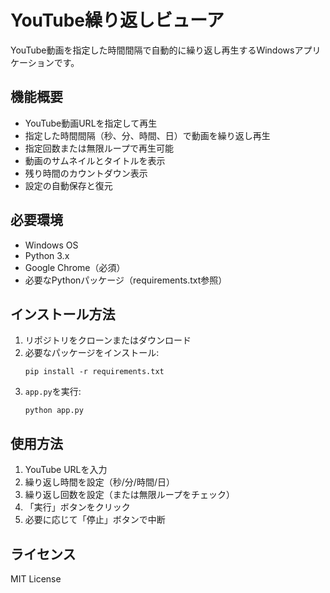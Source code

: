 # YouTube繰り返しビューア

YouTube動画を指定した時間間隔で自動的に繰り返し再生するWindowsアプリケーションです。

## 機能概要

- YouTube動画URLを指定して再生
- 指定した時間間隔（秒、分、時間、日）で動画を繰り返し再生
- 指定回数または無限ループで再生可能
- 動画のサムネイルとタイトルを表示
- 残り時間のカウントダウン表示
- 設定の自動保存と復元

## 必要環境

- Windows OS
- Python 3.x
- Google Chrome（必須）
- 必要なPythonパッケージ（requirements.txt参照）

## インストール方法

1. リポジトリをクローンまたはダウンロード
2. 必要なパッケージをインストール:
    ```
    pip install -r requirements.txt
    ```
3. `app.py`を実行:
    ```
    python app.py
    ```

## 使用方法

1. YouTube URLを入力
2. 繰り返し時間を設定（秒/分/時間/日）
3. 繰り返し回数を設定（または無限ループをチェック）
4. 「実行」ボタンをクリック
5. 必要に応じて「停止」ボタンで中断

## ライセンス

MIT License
